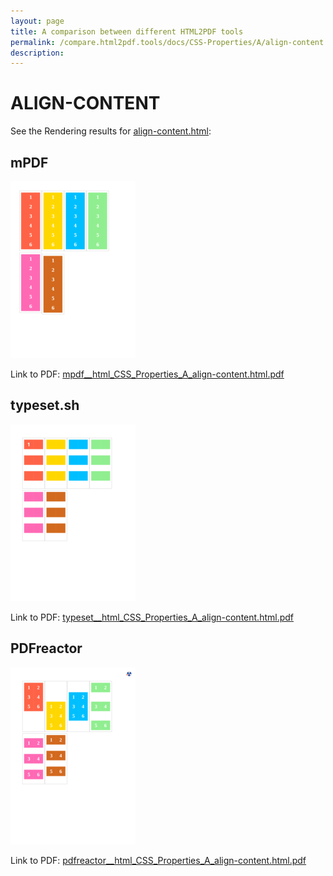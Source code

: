 ```yaml
---
layout: page
title: A comparison between different HTML2PDF tools
permalink: /compare.html2pdf.tools/docs/CSS-Properties/A/align-content.html
description: 
---
```


# ALIGN-CONTENT

See the Rendering results for [align-content.html](/html/CSS%20Properties/A/align-content.html):

## mPDF
![](mpdf__html_CSS_Properties_A_align-content.html.png) 

Link to PDF: [mpdf__html_CSS_Properties_A_align-content.html.pdf](mpdf__html_CSS_Properties_A_align-content.html.pdf)

## typeset.sh
![](typeset__html_CSS_Properties_A_align-content.html.png) 

Link to PDF: [typeset__html_CSS_Properties_A_align-content.html.pdf](typeset__html_CSS_Properties_A_align-content.html.pdf)

## PDFreactor
![](pdfreactor__html_CSS_Properties_A_align-content.html.png) 

Link to PDF: [pdfreactor__html_CSS_Properties_A_align-content.html.pdf](pdfreactor__html_CSS_Properties_A_align-content.html.pdf)
